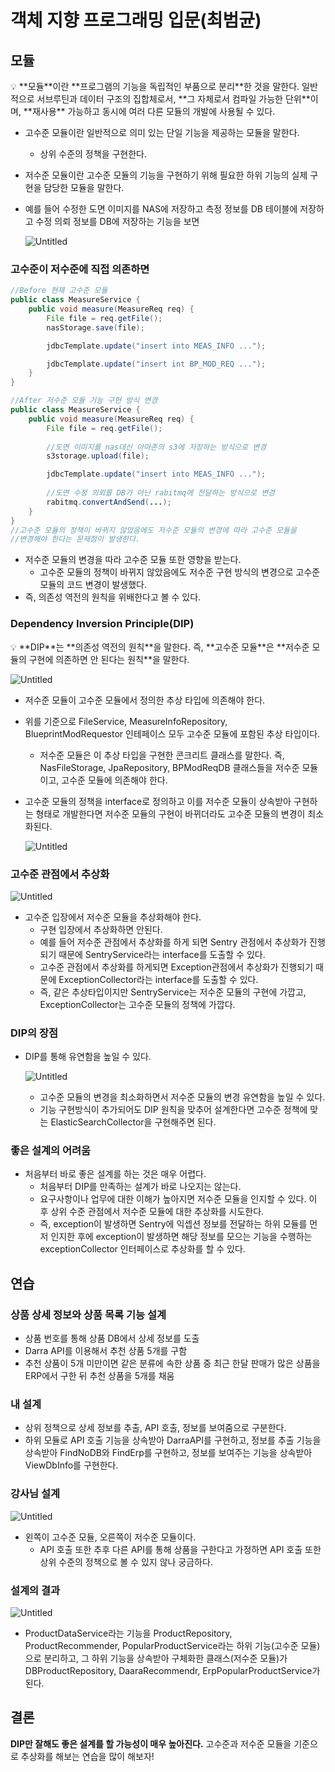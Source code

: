 # 객체 지향 프로그래밍 입문(최범균)

## 모듈

<aside>
💡 **모듈**이란 **프로그램의 기능을 독립적인 부품으로 분리**한 것을 말한다. 일반적으로 서브루틴과 데이터 구조의 집합체로서, **그 자체로서 컴파일 가능한 단위**이며, **재사용** 가능하고 동시에 여러 다른 모듈의 개발에 사용될 수 있다.

</aside>

- 고수준 모듈이란 일반적으로 의미 있는 단일 기능을 제공하는 모듈을 말한다.
    - 상위 수준의 정책을 구현한다.
- 저수준 모듈이란 고수준 모듈의 기능을 구현하기 위해 필요한 하위 기능의 실제 구현을 담당한 모듈을 말한다.
- 예를 들어 수정한 도면 이미지를 NAS에 저장하고 측정 정보를 DB 테이블에 저장하고 수정 의뢰 정보를 DB에 저장하는 기능을 보면

  ![Untitled](img/2024-10-25-1.png)


### 고수준이 저수준에 직접 의존하면

```java
//Before 현재 고수준 모듈
public class MeasureService {
	public void measure(MeasureReq req) {
		File file = req.getFile();
		nasStorage.save(file);

		jdbcTemplate.update("insert into MEAS_INFO ...");

		jdbcTemplate.update("insert int BP_MOD_REQ ...");
	}
}

//After 저수준 모듈 기능 구현 방식 변경
public class MeasureService {
	public void measure(MeasureReq req) {
		File file = req.getFile();
		
		//도면 이미지를 nas대신 아마존의 s3에 저장하는 방식으로 변경
		s3storage.upload(file);

		jdbcTemplate.update("insert into MEAS_INFO ...");
		
		//도면 수정 의뢰를 DB가 아닌 rabitmq에 전달하는 방식으로 변경
		rabitmq.convertAndSend(...);
	}
}
//고수준 모듈의 정책이 바뀌지 않았음에도 저수준 모듈의 변경에 따라 고수준 모듈을
//변경해야 한다는 문제점이 발생한다.
```

- 저수준 모듈의 변경을 따라 고수준 모듈 또한 영향을 받는다.
    - 고수준 모듈의 정책이 바뀌지 않았음에도 저수준 구현 방식의 변경으로 고수준 모듈의 코드 변경이 발생했다.
- 즉, 의존성 역전의 원칙을 위배한다고 볼 수 있다.

### Dependency Inversion Principle(DIP)

<aside>
💡 **DIP**는 **의존성 역전의 원칙**을 말한다. 즉, **고수준 모듈**은 **저수준 모듈의 구현에 의존하면 안 된다는 원칙**을 말한다.

</aside>

![Untitled](img/2024-10-25-2.png)

- 저수준 모듈이 고수준 모듈에서 정의한 추상 타입에 의존해야 한다.
- 위를 기준으로 FileService, MeasureInfoRepository, BlueprintModRequestor 인테페이스 모두 고수준 모듈에 포함된 추상 타입이다.
    - 저수준 모듈은 이 추상 타입을 구현한 콘크리트 클래스를 말한다. 즉, NasFileStorage, JpaRepository, BPModReqDB 클래스들을 저수준 모듈이고, 고수준 모듈에 의존해야 한다.
- 고수준 모듈의 정책을 interface로 정의하고 이를 저수준 모듈이 상속받아 구현하는 형태로 개발한다면 저수준 모듈의 구현이 바뀌더라도 고수준 모듈의 변경이 최소화된다.

  ![Untitled](img/2024-10-25-3.png)


### 고수준 관점에서 추상화

![Untitled](img/2024-10-25-4.png)

- 고수준 입장에서 저수준 모듈을 추상화해야 한다.
    - 구현 입장에서 추상화하면 안된다.
    - 예를 들어 저수준 관점에서 추상화를 하게 되면 Sentry 관점에서 추상화가 진행되기 때문에 SentryService라는 interface를 도출할 수 있다.
    - 고수준 관점에서 추상화를 하게되면 Exception관점에서 추상화가 진행되기 때문에 ExceptionCollector라는 interface를 도출할 수 있다.
    - 즉, 같은 추상타입이지만 SentryService는 저수준 모듈의 구현에 가깝고, ExceptionCollector는 고수준 모듈의 정책에 가깝다.

### DIP의 장점

- DIP를 통해 유연함을 높일 수 있다.

  ![Untitled](img/2024-10-25-5.png)

    - 고수준 모듈의 변경을 최소화하면서 저수준 모듈의 변경 유연함을 높일 수 있다.
    - 기능 구현방식이 추가되어도 DIP 원칙을 맞추어 설계한다면 고수준 정책에 맞는 ElasticSearchCollector을 구현해주면 된다.

### 좋은 설계의 어려움

- 처음부터 바로 좋은 설계를 하는 것은 매우 어렵다.
    - 처음부터 DIP를 만족하는 설계가 바로 나오지는 않는다.
    - 요구사항이나 업무에 대한 이해가 높아지면 저수준 모듈을 인지할 수 있다. 이 후 상위 수준 관점에서 저수준 모듈에 대한 추상화를 시도한다.
    - 즉, exception이 발생하면 Sentry에 익셉션 정보를 전달하는 하위 모듈를 먼저 인지한 후에  exception이 발생하면 해당 정보를 모으는 기능을 수행하는 exceptionCollector 인터페이스로 추상화를 할 수 있다.

## 연습

### 상품 상세 정보와 상품 목록 기능 설계

- 상품 번호를 통해 상품 DB에서 상세 정보를 도출
- Darra API를 이용해서 추천 상품 5개를 구함
- 추천 상품이 5개 미만이면 같은 분류에 속한 상품 중 최근 한달 판매가 많은 상품을 ERP에서 구한 뒤 추천 상품을 5개를 채움

### 내 설계

- 상위 정책으로 상세 정보를 추출, API 호출, 정보를 보여줌으로 구분한다.
- 하위 모듈로 API 호출 기능을 상속받아 DarraAPI를 구현하고, 정보를 추출 기능을 상속받아 FindNoDB와 FindErp를 구현하고, 정보를 보여주는 기능을 상속받아 ViewDbInfo를 구현한다.

### 강사님 설계

![Untitled](img/2024-10-25-6.png)

- 왼쪽이 고수준 모듈, 오른쪽이 저수준 모듈이다.
    - API 호출 또한 추후 다른 API를 통해 상품을 구한다고 가정하면 API 호출 또한 상위 수준의 정책으로 볼 수 있지 않나 궁금하다.

### 설계의 결과

![Untitled](img/2024-10-25-7.png)

- ProductDataService라는 기능을 ProductRepository, ProductRecommender, PopularProductService라는 하위 기능(고수준 모듈)으로 분리하고, 그 하위 기능을 상속받아 구체화한 클래스(저수준 모듈)가 DBProductRepository, DaaraRecommendr, ErpPopularProductService가 된다.

## 결론

**DIP만 잘해도 좋은 설계를 할 가능성이 매우 높아진다.** 고수준과 저수준 모듈을 기준으로 추상화를 해보는 연습을 많이 해보자!